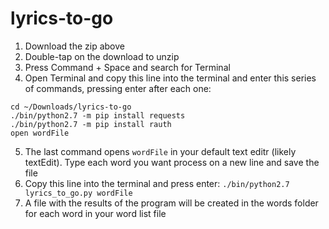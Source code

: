 # lyrics-to-go
1) Download the zip above
2) Double-tap on the download to unzip
3) Press Command + Space and search for Terminal
4) Open Terminal and copy this line into the terminal and enter this series of commands, pressing enter after each one:
 ```
 cd ~/Downloads/lyrics-to-go
 ./bin/python2.7 -m pip install requests
 ./bin/python2.7 -m pip install rauth
 open wordFile
 ```
5) The last command opens ```wordFile``` in your default text editr (likely textEdit). Type each word you want process on a new line and save the file
6) Copy this line into the terminal and press enter:
 ```./bin/python2.7 lyrics_to_go.py wordFile```
7) A file with the results of the program will be created in the words folder for each word in your word list file
